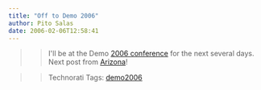 ```yaml
---
title: "Off to Demo 2006"
author: Pito Salas
date: 2006-02-06T12:58:41
---
```



>>

>> I'll be at the Demo [2006
conference](<http://www.demo.com/conf/index.html>) for the next several days.
Next post from [Arizona](<http://www.cafepress.com/stickem/580649>)!

>>

>> Technorati Tags: [demo2006](<http://www.technorati.com/tag/demo2006>)


